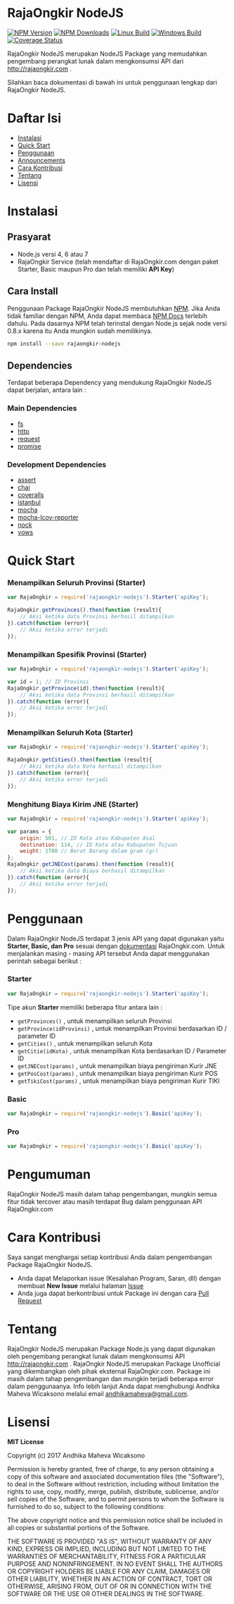 # RajaOngkir NodeJS


[![NPM Version][npm-image]][npm-url] [![NPM Downloads][downloads-image]][downloads-url] [![Linux Build][build-image]][build-url] [![Windows Build][appveyor-image]][appveyor-url] [![Coverage Status][coveralls-image]][coveralls-url]

RajaOngkir NodeJS merupakan NodeJS Package yang memudahkan pengembang perangkat lunak dalam mengkonsumsi API dari http://rajaongkir.com .

Silahkan baca dokumentasi di bawah ini untuk penggunaan lengkap dari RajaOngkir NodeJS.

# Daftar Isi

* [Instalasi](#installation)
* [Quick Start](#quick_start)
* [Penggunaan](#usage)
* [Announcements](#announcements)
* [Cara Kontribusi](#contribute)
* [Tentang](#about)
* [Lisensi](#license)

<a name="installation"></a>
# Instalasi

## Prasyarat
- Node.js versi 4, 6 atau 7
- RajaOngkir Service (telah mendaftar di RajaOngkir.com dengan paket Starter, Basic maupun Pro dan telah memiliki **API Key**)

## Cara Install
Penggunaan Package RajaOngkir NodeJS membutuhkan [NPM](https://npmjs.org/). Jika Anda tidak familiar dengan NPM, Anda dapat membaca [NPM Docs](https://npmjs.org/doc/) terlebih dahulu.
Pada dasarnya NPM telah terinstal dengan Node.js sejak node versi 0.8.x karena itu Anda mungkin sudah memilikinya.

```bash
npm install --save rajaongkir-nodejs
```

## Dependencies
Terdapat beberapa Dependency yang mendukung RajaOngkir NodeJS dapat berjalan, antara lain :

### Main Dependencies
* [fs](https://nodejs.org/api/fs.html)
* [http](https://www.npmjs.com/package/http)
* [request](https://github.com/request/request)
* [promise](https://github.com/then/promise)


### Development Dependencies
* [assert](https://github.com/defunctzombie/commonjs-assert)
* [chai](https://github.com/chaijs/chai)
* [coveralls](https://github.com/nickmerwin/node-coveralls)
* [istanbul](https://github.com/gotwarlost/istanbul)
* [mocha](https://github.com/mochajs/mocha)
* [mocha-lcov-reporter](https://github.com/StevenLooman/mocha-lcov-reporter)
* [nock](https://github.com/node-nock/nock)
* [vows](https://github.com/vowsjs/vows)

<a name="quick_start"></a>
# Quick Start

### Menampilkan Seluruh Provinsi (Starter)
```javascript
var RajaOngkir = require('rajaongkir-nodejs').Starter('apiKey');

RajaOngkir.getProvinces().then(function (result){
    // Aksi ketika data Provinsi berhasil ditampilkan
}).catch(function (error){
    // Aksi ketika error terjadi
});
```

### Menampilkan Spesifik Provinsi (Starter)
```javascript
var RajaOngkir = require('rajaongkir-nodejs').Starter('apiKey');

var id = 1; // ID Provinsi
RajaOngkir.getProvince(id).then(function (result){
    // Aksi ketika data Provinsi berhasil ditampilkan
}).catch(function (error){
    // Aksi ketika error terjadi
});
```
### Menampilkan Seluruh Kota (Starter)
```javascript
var RajaOngkir = require('rajaongkir-nodejs').Starter('apiKey');

RajaOngkir.getCities().then(function (result){
    // Aksi ketika data Kota berhasil ditampilkan
}).catch(function (error){
    // Aksi ketika error terjadi
});
```

### Menghitung Biaya Kirim JNE (Starter)
```javascript
var RajaOngkir = require('rajaongkir-nodejs').Starter('apiKey');

var params = {
    origin: 501, // ID Kota atau Kabupaten Asal
    destination: 114, // ID Kota atau Kabupaten Tujuan
    weight: 1700 // Berat Barang dalam gram (gr)
};
RajaOngkir.getJNECost(params).then(function (result){
    // Aksi ketika data Biaya berhasil ditampilkan
}).catch(function (error){
    // Aksi ketika error terjadi
});
```

<a name="usage"></a>
# Penggunaan
Dalam RajaOngkir NodeJS terdapat 3 jenis API yang dapat digunakan yaitu **Starter, Basic, dan Pro** sesuai dengan [dokumentasi](http://rajaongkir.com/dokumentasi) RajaOngkir.com.
Untuk menjalankan masing - masing API tersebut Anda dapat menggunakan perintah sebagai berikut : 

### Starter
```javascript
var RajaOngkir = require('rajaongkir-nodejs').Starter('apiKey');
```
Tipe akun **Starter** memiliki beberapa fitur antara lain :
* <code>getProvinces()</code> , untuk menampilkan seluruh Provinsi 
* <code>getProvince(idProvinsi)</code> , untuk menampilkan Provinsi berdasarkan ID / parameter ID
* <code>getCities()</code> , untuk menampilkan seluruh Kota
* <code>getCitie(idKota)</code> , untuk menampilkan Kota berdasarkan ID / Parameter ID
* <code>getJNECost(params)</code> , untuk menampilkan biaya pengiriman Kurir JNE
* <code>getPosCost(params)</code> , untuk menampilkan biaya pengiriman Kurir POS
* <code>getTikiCost(params)</code> , untuk menampilkan biaya pengiriman Kurir TIKI


### Basic
```javascript
var RajaOngkir = require('rajaongkir-nodejs').Basic('apiKey');
```

### Pro
```javascript
var RajaOngkir = require('rajaongkir-nodejs').Basic('apiKey');
```

<a name="announcements"></a>
# Pengumuman
RajaOngkir NodeJS masih dalam tahap pengembangan, mungkin semua fitur tidak tercover atau masih terdapat Bug dalam penggunaan API RajaOngkir.com 

<a name="contribute"></a>
# Cara Kontribusi
Saya sangat menghargai setiap kontribusi Anda dalam pengembangan Package RajaOngkir NodeJS.
* Anda dapat Melaporkan issue (Kesalahan Program, Saran, dll) dengan membuat **New Issue** melalui halaman [Issue](https://github.com/andhikamaheva/rajaongkir-nodejs/issues)
* Anda juga dapat berkontribusi untuk Package ini dengan cara [Pull Request](https://github.com/andhikamaheva/rajaongkir-nodejs/pulls) 


<a name="about"></a>
# Tentang
RajaOngkir NodeJS merupakan Package Node.js yang dapat digunakan oleh pengembang perangkat lunak dalam mengkonsumsi API http://rajaongkir.com . RajaOngkir NodeJS merupakan Package Unofficial yang dikembangkan oleh pihak eksternal RajaOngkir.com.
Package ini masih dalam tahap pengembangan dan mungkin terjadi beberapa error dalam penggunaanya.
Info lebih lanjut Anda dapat menghubungi Andhika Maheva Wicaksono melalui email [andhikamaheva@gmail.com](mailto:andhikamaheva@gmail.com).



<a name="license"></a>
# Lisensi

**MIT License**

Copyright (c) 2017 Andhika Maheva Wicaksono

Permission is hereby granted, free of charge, to any person obtaining a copy
of this software and associated documentation files (the "Software"), to deal
in the Software without restriction, including without limitation the rights
to use, copy, modify, merge, publish, distribute, sublicense, and/or sell
copies of the Software, and to permit persons to whom the Software is
furnished to do so, subject to the following conditions:

The above copyright notice and this permission notice shall be included in all
copies or substantial portions of the Software.

THE SOFTWARE IS PROVIDED "AS IS", WITHOUT WARRANTY OF ANY KIND, EXPRESS OR
IMPLIED, INCLUDING BUT NOT LIMITED TO THE WARRANTIES OF MERCHANTABILITY,
FITNESS FOR A PARTICULAR PURPOSE AND NONINFRINGEMENT. IN NO EVENT SHALL THE
AUTHORS OR COPYRIGHT HOLDERS BE LIABLE FOR ANY CLAIM, DAMAGES OR OTHER
LIABILITY, WHETHER IN AN ACTION OF CONTRACT, TORT OR OTHERWISE, ARISING FROM,
OUT OF OR IN CONNECTION WITH THE SOFTWARE OR THE USE OR OTHER DEALINGS IN THE
SOFTWARE.

[build-image]: https://img.shields.io/travis/andhikamaheva/rajaongkir-nodejs/master.svg?label=linux
[build-url]: https://travis-ci.org/andhikamaheva/rajaongkir-nodejs
[npm-image]: https://badge.fury.io/js/rajaongkir-nodejs.svg
[npm-url]: https://badge.fury.io/js/rajaongkir-nodejs
[downloads-image]: https://img.shields.io/npm/dm/rajaongkir-nodejs.svg
[downloads-url]: https://npmjs.org/package/rajaongkir-nodejs
[appveyor-image]: https://img.shields.io/appveyor/ci/andhikamaheva/rajaongkir-nodejs/master.svg?label=windows
[appveyor-url]: https://ci.appveyor.com/project/andhikamaheva/rajaongkir-nodejs
[coveralls-image]: https://coveralls.io/repos/github/andhikamaheva/rajaongkir-nodejs/badge.svg?branch=master
[coveralls-url]: https://coveralls.io/github/andhikamaheva/rajaongkir-nodejs?branch=master